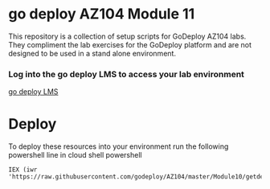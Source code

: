 # go deploy AZ104 Module 11

This repository is a collection of setup scripts for GoDeploy AZ104 labs. They compliment the lab exercises for the GoDeploy platform and are not designed to be used in a stand alone environment.

### Log into the go deploy LMS to access your lab environment

<a href="https://lms.godeploy.it" target="_blank">
    go deploy LMS
</a>

# Deploy

To deploy these resources into your environment run the following powershell line in cloud shell powershell

```
IEX (iwr 'https://raw.githubusercontent.com/godeploy/AZ104/master/Module10/getdeployment.ps1')
```